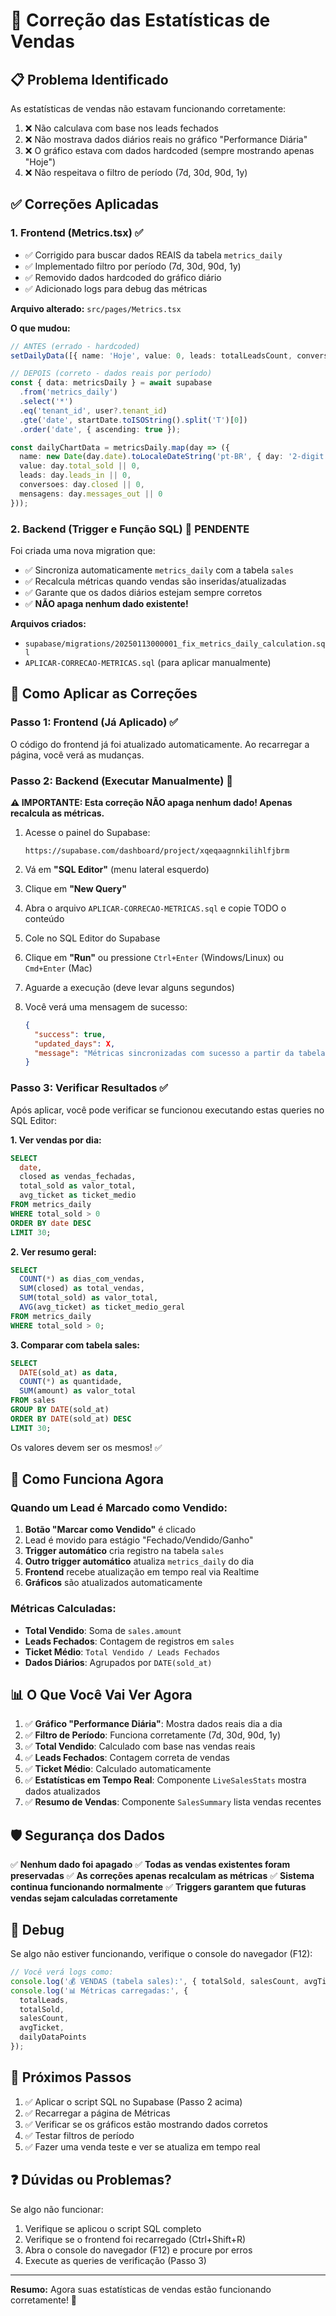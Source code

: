 # 🔧 Correção das Estatísticas de Vendas

## 📋 Problema Identificado

As estatísticas de vendas não estavam funcionando corretamente:
1. ❌ Não calculava com base nos leads fechados
2. ❌ Não mostrava dados diários reais no gráfico "Performance Diária"
3. ❌ O gráfico estava com dados hardcoded (sempre mostrando apenas "Hoje")
4. ❌ Não respeitava o filtro de período (7d, 30d, 90d, 1y)

## ✅ Correções Aplicadas

### 1. **Frontend (Metrics.tsx)** ✅
- ✅ Corrigido para buscar dados REAIS da tabela `metrics_daily`
- ✅ Implementado filtro por período (7d, 30d, 90d, 1y)
- ✅ Removido dados hardcoded do gráfico diário
- ✅ Adicionado logs para debug das métricas

**Arquivo alterado:** `src/pages/Metrics.tsx`

**O que mudou:**
```typescript
// ANTES (errado - hardcoded)
setDailyData([{ name: 'Hoje', value: 0, leads: totalLeadsCount, conversoes: salesCount }]);

// DEPOIS (correto - dados reais por período)
const { data: metricsDaily } = await supabase
  .from('metrics_daily')
  .select('*')
  .eq('tenant_id', user?.tenant_id)
  .gte('date', startDate.toISOString().split('T')[0])
  .order('date', { ascending: true });

const dailyChartData = metricsDaily.map(day => ({
  name: new Date(day.date).toLocaleDateString('pt-BR', { day: '2-digit', month: '2-digit' }),
  value: day.total_sold || 0,
  leads: day.leads_in || 0,
  conversoes: day.closed || 0,
  mensagens: day.messages_out || 0
}));
```

### 2. **Backend (Trigger e Função SQL)** 🔄 PENDENTE

Foi criada uma nova migration que:
- ✅ Sincroniza automaticamente `metrics_daily` com a tabela `sales`
- ✅ Recalcula métricas quando vendas são inseridas/atualizadas
- ✅ Garante que os dados diários estejam sempre corretos
- ✅ **NÃO apaga nenhum dado existente!**

**Arquivos criados:**
- `supabase/migrations/20250113000001_fix_metrics_daily_calculation.sql`
- `APLICAR-CORRECAO-METRICAS.sql` (para aplicar manualmente)

## 🚀 Como Aplicar as Correções

### Passo 1: Frontend (Já Aplicado) ✅
O código do frontend já foi atualizado automaticamente. Ao recarregar a página, você verá as mudanças.

### Passo 2: Backend (Executar Manualmente) 🔄

**⚠️ IMPORTANTE: Esta correção NÃO apaga nenhum dado! Apenas recalcula as métricas.**

1. Acesse o painel do Supabase:
   ```
   https://supabase.com/dashboard/project/xqeqaagnnkilihlfjbrm
   ```

2. Vá em **"SQL Editor"** (menu lateral esquerdo)

3. Clique em **"New Query"**

4. Abra o arquivo `APLICAR-CORRECAO-METRICAS.sql` e copie TODO o conteúdo

5. Cole no SQL Editor do Supabase

6. Clique em **"Run"** ou pressione `Ctrl+Enter` (Windows/Linux) ou `Cmd+Enter` (Mac)

7. Aguarde a execução (deve levar alguns segundos)

8. Você verá uma mensagem de sucesso:
   ```json
   {
     "success": true,
     "updated_days": X,
     "message": "Métricas sincronizadas com sucesso a partir da tabela sales"
   }
   ```

### Passo 3: Verificar Resultados ✅

Após aplicar, você pode verificar se funcionou executando estas queries no SQL Editor:

**1. Ver vendas por dia:**
```sql
SELECT 
  date,
  closed as vendas_fechadas,
  total_sold as valor_total,
  avg_ticket as ticket_medio
FROM metrics_daily
WHERE total_sold > 0
ORDER BY date DESC
LIMIT 30;
```

**2. Ver resumo geral:**
```sql
SELECT 
  COUNT(*) as dias_com_vendas,
  SUM(closed) as total_vendas,
  SUM(total_sold) as valor_total,
  AVG(avg_ticket) as ticket_medio_geral
FROM metrics_daily
WHERE total_sold > 0;
```

**3. Comparar com tabela sales:**
```sql
SELECT 
  DATE(sold_at) as data,
  COUNT(*) as quantidade,
  SUM(amount) as valor_total
FROM sales
GROUP BY DATE(sold_at)
ORDER BY DATE(sold_at) DESC
LIMIT 30;
```

Os valores devem ser os mesmos! ✅

## 🔄 Como Funciona Agora

### Quando um Lead é Marcado como Vendido:

1. **Botão "Marcar como Vendido"** é clicado
2. Lead é movido para estágio "Fechado/Vendido/Ganho"
3. **Trigger automático** cria registro na tabela `sales`
4. **Outro trigger automático** atualiza `metrics_daily` do dia
5. **Frontend** recebe atualização em tempo real via Realtime
6. **Gráficos** são atualizados automaticamente

### Métricas Calculadas:

- **Total Vendido**: Soma de `sales.amount`
- **Leads Fechados**: Contagem de registros em `sales`
- **Ticket Médio**: `Total Vendido / Leads Fechados`
- **Dados Diários**: Agrupados por `DATE(sold_at)`

## 📊 O Que Você Vai Ver Agora

1. ✅ **Gráfico "Performance Diária"**: Mostra dados reais dia a dia
2. ✅ **Filtro de Período**: Funciona corretamente (7d, 30d, 90d, 1y)
3. ✅ **Total Vendido**: Calculado com base nas vendas reais
4. ✅ **Leads Fechados**: Contagem correta de vendas
5. ✅ **Ticket Médio**: Calculado automaticamente
6. ✅ **Estatísticas em Tempo Real**: Componente `LiveSalesStats` mostra dados atualizados
7. ✅ **Resumo de Vendas**: Componente `SalesSummary` lista vendas recentes

## 🛡️ Segurança dos Dados

✅ **Nenhum dado foi apagado**
✅ **Todas as vendas existentes foram preservadas**
✅ **As correções apenas recalculam as métricas**
✅ **Sistema continua funcionando normalmente**
✅ **Triggers garantem que futuras vendas sejam calculadas corretamente**

## 🐛 Debug

Se algo não estiver funcionando, verifique o console do navegador (F12):

```javascript
// Você verá logs como:
console.log('💰 VENDAS (tabela sales):', { totalSold, salesCount, avgTicket });
console.log('📊 Métricas carregadas:', { 
  totalLeads, 
  totalSold, 
  salesCount, 
  avgTicket, 
  dailyDataPoints 
});
```

## 📝 Próximos Passos

1. ✅ Aplicar o script SQL no Supabase (Passo 2 acima)
2. ✅ Recarregar a página de Métricas
3. ✅ Verificar se os gráficos estão mostrando dados corretos
4. ✅ Testar filtros de período
5. ✅ Fazer uma venda teste e ver se atualiza em tempo real

## ❓ Dúvidas ou Problemas?

Se algo não funcionar:
1. Verifique se aplicou o script SQL completo
2. Verifique se o frontend foi recarregado (Ctrl+Shift+R)
3. Abra o console do navegador (F12) e procure por erros
4. Execute as queries de verificação (Passo 3)

---

**Resumo:** Agora suas estatísticas de vendas estão funcionando corretamente! 🎉

